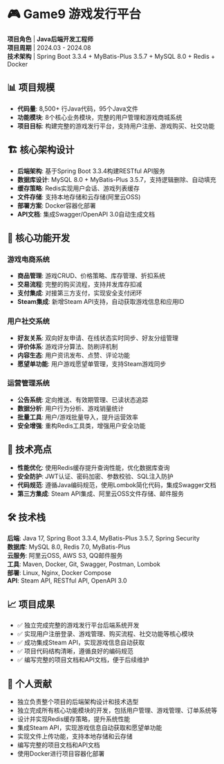 # 🎮 Game9 游戏发行平台

**项目角色** | **Java后端开发工程师**  
**项目周期** | 2024.03 - 2024.08  
**技术架构** | Spring Boot 3.3.4 + MyBatis-Plus 3.5.7 + MySQL 8.0 + Redis + Docker

## 📊 项目规模
- **代码量**: 8,500+ 行Java代码，95个Java文件
- **功能模块**: 8个核心业务模块，完整的用户管理和游戏商城系统
- **项目目标**: 构建完整的游戏发行平台，支持用户注册、游戏购买、社交功能

## 🏗️ 核心架构设计
- **后端架构**: 基于Spring Boot 3.3.4构建RESTful API服务
- **数据库设计**: MySQL 8.0 + MyBatis-Plus 3.5.7，支持逻辑删除、自动填充
- **缓存策略**: Redis实现用户会话、游戏列表缓存
- **文件存储**: 支持本地存储和云存储(阿里云OSS)
- **部署方案**: Docker容器化部署
- **API文档**: 集成Swagger/OpenAPI 3.0自动生成文档

## 💼 核心功能开发

### 游戏电商系统
- **商品管理**: 游戏CRUD、价格策略、库存管理、折扣系统
- **交易流程**: 完整的购买流程，支持并发库存扣减
- **支付集成**: 对接第三方支付，实现安全支付闭环
- **Steam集成**: 新增Steam API支持，自动获取游戏信息和应用ID

### 用户社交系统
- **好友关系**: 双向好友申请、在线状态实时同步、好友分组管理
- **评价体系**: 游戏评分算法、防刷评机制
- **内容生态**: 用户资讯发布、点赞、评论功能
- **愿望单功能**: 用户游戏愿望单管理，支持Steam游戏同步

### 运营管理系统
- **公告系统**: 定向推送、有效期管理、已读状态追踪
- **数据分析**: 用户行为分析、游戏销量统计
- **批量工具**: 用户/游戏批量导入，提升运营效率
- **安全增强**: 重构Redis工具类，增强用户安全功能

## 🚀 技术亮点
- **性能优化**: 使用Redis缓存提升查询性能，优化数据库查询
- **安全防护**: JWT认证、密码加密、参数校验、SQL注入防护
- **代码规范**: 遵循Java编码规范，使用Lombok简化代码，集成Swagger文档
- **第三方集成**: Steam API集成、阿里云OSS文件存储、邮件服务

## 🛠️ 技术栈
**后端**: Java 17, Spring Boot 3.3.4, MyBatis-Plus 3.5.7, Spring Security  
**数据库**: MySQL 8.0, Redis 7.0, MyBatis-Plus  
**云服务**: 阿里云OSS, AWS S3, QQ邮件服务  
**工具**: Maven, Docker, Git, Swagger, Postman, Lombok  
**部署**: Linux, Nginx, Docker Compose  
**API**: Steam API, RESTful API, OpenAPI 3.0

## 📈 项目成果
- ✅ 独立完成完整的游戏发行平台后端系统开发
- ✅ 实现用户注册登录、游戏管理、购买流程、社交功能等核心模块
- ✅ 成功集成Steam API，实现游戏信息自动获取
- ✅ 项目代码结构清晰，遵循良好的编码规范
- ✅ 编写完整的项目文档和API文档，便于后续维护

## 🎯 个人贡献
- 独立负责整个项目的后端架构设计和技术选型
- 独立完成所有核心功能模块的开发，包括用户管理、游戏管理、订单系统等
- 设计并实现Redis缓存策略，提升系统性能
- 集成Steam API，实现游戏信息自动获取和愿望单功能
- 实现文件上传功能，支持本地存储和云存储
- 编写完整的项目文档和API文档
- 使用Docker进行项目容器化部署